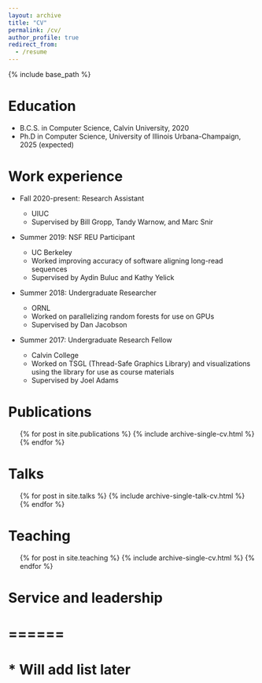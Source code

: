 ```yaml
---
layout: archive
title: "CV"
permalink: /cv/
author_profile: true
redirect_from:
  - /resume
---
```


{% include base_path %}

Education
======
* B.C.S. in Computer Science, Calvin University, 2020
* Ph.D in Computer Science, University of Illinois Urbana-Champaign, 2025 (expected)

Work experience
======
* Fall 2020-present: Research Assistant
  * UIUC
  * Supervised by Bill Gropp, Tandy Warnow, and Marc Snir

* Summer 2019: NSF REU Participant
  * UC Berkeley
  * Worked improving accuracy of software aligning long-read sequences
  * Supervised by Aydin Buluc and Kathy Yelick

* Summer 2018: Undergraduate Researcher
  * ORNL
  * Worked on parallelizing random forests for use on GPUs
  * Supervised by Dan Jacobson

* Summer 2017: Undergraduate Research Fellow
  * Calvin College
  * Worked on TSGL (Thread-Safe Graphics Library) and visualizations using the library for use as course materials
  * Supervised by Joel Adams

Publications
======
  <ul>{% for post in site.publications %}
    {% include archive-single-cv.html %}
  {% endfor %}</ul>
  
Talks
======
  <ul>{% for post in site.talks %}
    {% include archive-single-talk-cv.html %}
  {% endfor %}</ul>
  
Teaching
======
  <ul>{% for post in site.teaching %}
    {% include archive-single-cv.html %}
  {% endfor %}</ul>

# Service and leadership
# ======
# * Will add list later
